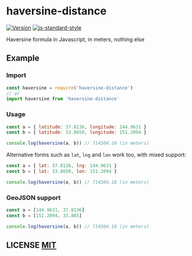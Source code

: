 # haversine-distance
[![Version](http://img.shields.io/npm/v/haversine-distance.svg)](https://www.npmjs.org/package/haversine-distance)
[![js-standard-style](https://cdn.rawgit.com/feross/standard/master/badge.svg)](https://github.com/feross/standard)

Haversine formula in Javascript, in meters, nothing else


## Example

### Import

```javascript
const haversine = require('haversine-distance')
// or
import haversine from 'haversine-distance'
```

### Usage

```javascript
const a = { latitude: 37.8136, longitude: 144.9631 }
const b = { latitude: 33.8650, longitude: 151.2094 }

console.log(haversine(a, b)) // 714504.18 (in meters)
```

Alternative forms such as `lat`, `lng` and `lon` work too, with mixed support:

```javascript
const a = { lat: 37.8136, lng: 144.9631 }
const b = { lat: 33.8650, lon: 151.2094 }

console.log(haversine(a, b)) // 714504.18 (in meters)
```

### GeoJSON support

```javascript
const a = [144.9631, 37.8136]
const b = [151.2094, 33.865]

console.log(haversine(a, b)) // 714504.18 (in meters)
```


## LICENSE [MIT](LICENSE)
